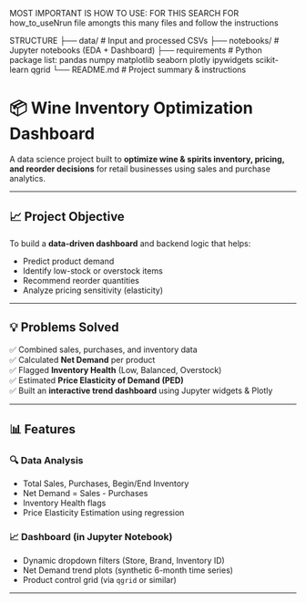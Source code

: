 MOST IMPORTANT IS HOW TO USE: FOR THIS SEARCH FOR how_to_useNrun file amongts this many files and follow the instructions

STRUCTURE
├── data/                   # Input and processed CSVs
├── notebooks/              # Jupyter notebooks (EDA + Dashboard)
├── requirements            # Python package list:
                              pandas
                              numpy
                              matplotlib
                              seaborn
                              plotly
                              ipywidgets
                              scikit-learn
                              qgrid
└── README.md               # Project summary & instructions


# 📦 Wine Inventory Optimization Dashboard

A data science project built to **optimize wine & spirits inventory, pricing, and reorder decisions** for retail businesses using sales and purchase analytics.

---

## 📈 Project Objective

To build a **data-driven dashboard** and backend logic that helps:
- Predict product demand
- Identify low-stock or overstock items
- Recommend reorder quantities
- Analyze pricing sensitivity (elasticity)

---

## 💡 Problems Solved

✅ Combined sales, purchases, and inventory data  
✅ Calculated **Net Demand** per product  
✅ Flagged **Inventory Health** (Low, Balanced, Overstock)  
✅ Estimated **Price Elasticity of Demand (PED)**  
✅ Built an **interactive trend dashboard** using Jupyter widgets & Plotly

---

## 📊 Features

### 🔍 Data Analysis
- Total Sales, Purchases, Begin/End Inventory
- Net Demand = Sales - Purchases
- Inventory Health flags
- Price Elasticity Estimation using regression

### 📈 Dashboard (in Jupyter Notebook)
- Dynamic dropdown filters (Store, Brand, Inventory ID)
- Net Demand trend plots (synthetic 6-month time series)
- Product control grid (via `qgrid` or similar)

---


